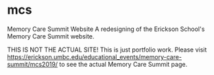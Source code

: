 # mcs
Memory Care Summit Website
A redesigning of the Erickson School's Memory Care Summit website.

THIS IS NOT THE ACTUAL SITE! This is just portfolio work.
Please visit https://erickson.umbc.edu/educational_events/memory-care-summit/mcs2019/ to see the actual Memory Care Summit page.
